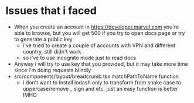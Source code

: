 # Issues that i faced

- When you create an account in https://developer.marvel.com you're able to browse, but you will get 500 if you try to open docs page or try to generate a public key
    - i've tried to create a couple of accounts with VPN and different country, still didn't work
    - so i've to use incognito mode just to read docs
- Anyway i will try to use key that you provided, but it may take more time since i'm doing requests blindly
- src/components/layout/breadcrumb.tsx matchPathToName function
  - i don't want to install lodash only to transform from snake case to uppercase/remove _ sign and etc, just an easy function is better IMHO